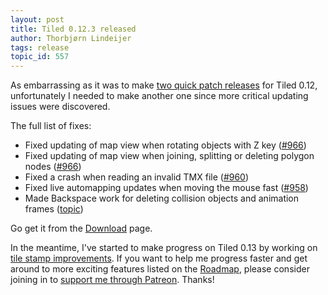 ```yaml
---
layout: post
title: Tiled 0.12.3 released
author: Thorbjørn Lindeijer
tags: release
topic_id: 557
---
```


As embarrassing as it was to make [two quick patch releases][1] for Tiled 0.12, unfortunately I needed to make another one since more critical updating issues were discovered.

The full list of fixes:

* Fixed updating of map view when rotating objects with Z key ([#966](https://github.com/bjorn/tiled/issues/966))
* Fixed updating of map view when joining, splitting or deleting polygon nodes ([#966](https://github.com/bjorn/tiled/issues/966))
* Fixed a crash when reading an invalid TMX file ([#960](https://github.com/bjorn/tiled/issues/960))
* Fixed live automapping updates when moving the mouse fast ([#958](https://github.com/bjorn/tiled/issues/958))
* Made Backspace work for deleting collision objects and animation frames ([topic][2])

Go get it from the [Download][3] page.

In the meantime, I've started to make progress on Tiled 0.13 by working on [tile stamp improvements][4]. If you want to help me progress faster and get around to more exciting features listed on the [Roadmap][5], please consider joining in to [support me through Patreon][6]. Thanks!


  [1]: https://discourse.mapeditor.org/t/tiled-0-12-1-and-0-12-2-released/533
  [2]: https://discourse.mapeditor.org/t/how-to-remove-animation-settings/545/6
  [3]: https://www.mapeditor.org/download
  [4]: https://github.com/bjorn/tiled/issues/969
  [5]: https://github.com/bjorn/tiled/wiki/Roadmap
  [6]: https://www.patreon.com/bjorn
